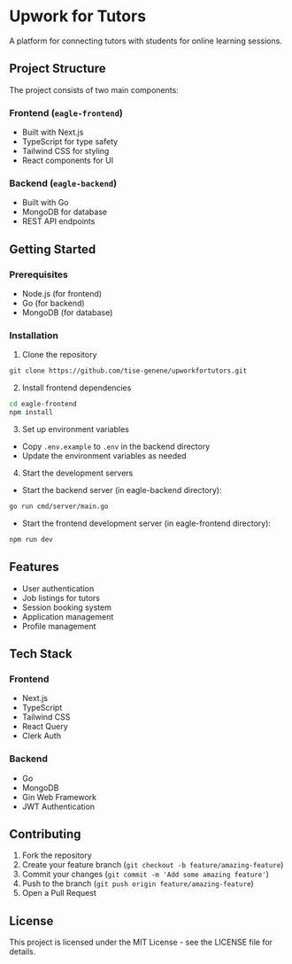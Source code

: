 # Upwork for Tutors

A platform for connecting tutors with students for online learning sessions.

## Project Structure

The project consists of two main components:

### Frontend (`eagle-frontend`)
- Built with Next.js
- TypeScript for type safety
- Tailwind CSS for styling
- React components for UI

### Backend (`eagle-backend`)
- Built with Go
- MongoDB for database
- REST API endpoints

## Getting Started

### Prerequisites
- Node.js (for frontend)
- Go (for backend)
- MongoDB (for database)

### Installation

1. Clone the repository
```bash
git clone https://github.com/tise-genene/upworkfortutors.git
```

2. Install frontend dependencies
```bash
cd eagle-frontend
npm install
```

3. Set up environment variables
- Copy `.env.example` to `.env` in the backend directory
- Update the environment variables as needed

4. Start the development servers
- Start the backend server (in eagle-backend directory):
```bash
go run cmd/server/main.go
```
- Start the frontend development server (in eagle-frontend directory):
```bash
npm run dev
```

## Features

- User authentication
- Job listings for tutors
- Session booking system
- Application management
- Profile management

## Tech Stack

### Frontend
- Next.js
- TypeScript
- Tailwind CSS
- React Query
- Clerk Auth

### Backend
- Go
- MongoDB
- Gin Web Framework
- JWT Authentication

## Contributing

1. Fork the repository
2. Create your feature branch (`git checkout -b feature/amazing-feature`)
3. Commit your changes (`git commit -m 'Add some amazing feature'`)
4. Push to the branch (`git push origin feature/amazing-feature`)
5. Open a Pull Request

## License

This project is licensed under the MIT License - see the LICENSE file for details.
